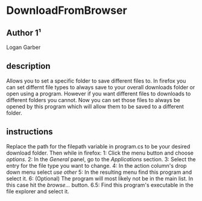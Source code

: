 # DownloadFromBrowser
## Author 1¹
Logan Garber

## description 
Allows you to set a specific folder to save different files to.
In firefox you can set differnt file types to always save to your overall downloads folder or open using a program. However if you want different files to downloads to different folders you cannot. Now you can set those files to always be opened by this program which will allow them to be saved to a different folder.

## instructions
Replace the path for the filepath variable in program.cs to be your desired download folder.
Then while in firefox:
1: Click the menu button and choose *options*.
2: In the *General* panel, go to the *Applications* section.
3: Select the entry for the file type you want to change.
4: In the action column's drop down menu select *use other*
5: In the resulting menu find this program and select it.
6: (Optional) The program will most likely not be in the main list. In this case hit the *browse...* button.
6.5: Find this program's executable in the file explorer and select it.

